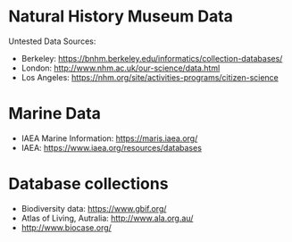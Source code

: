 # Natural History Museum Data

Untested Data Sources:

* Berkeley: https://bnhm.berkeley.edu/informatics/collection-databases/
* London: http://www.nhm.ac.uk/our-science/data.html
* Los Angeles: https://nhm.org/site/activities-programs/citizen-science



# Marine Data

* IAEA Marine Information: https://maris.iaea.org/
* IAEA: https://www.iaea.org/resources/databases

# Database collections

* Biodiversity data: https://www.gbif.org/
* Atlas of Living, Autralia: http://www.ala.org.au/
* http://www.biocase.org/
